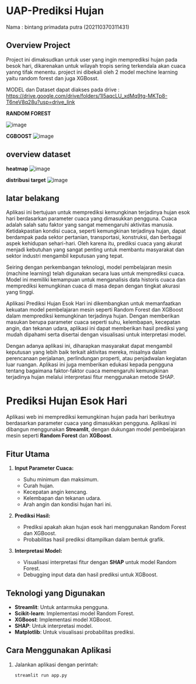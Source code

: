 # UAP-Prediksi Hujan


Nama  : bintang primadata putra (202110370311431)

## Overview Project

Project ini dimaksudkan untuk user yang ingin memprediksi hujan pada besok hari, dikarenakan untuk wilayah tropis sering terkendala akan cuaca yanng tifak menentu. project ini dibekali oleh 2 model mechine learning yaitu random forest dan juga XGBosst.

MODEL dan Dataset dapat diakses pada drive : https://drive.google.com/drive/folders/1l5aqcLU_xdMq9tg-MKTp8-T6neV8q28u?usp=drive_link


**RANDOM FOREST**

![image](https://github.com/user-attachments/assets/935fea14-a670-4263-bf92-7f3d5e6f288a)


**CGBOOST**
![image](https://github.com/user-attachments/assets/bcff51de-771e-4be3-94f1-f30e415907b7)



## overview dataset

**heatmap**
![image](https://github.com/user-attachments/assets/4c8180b8-6388-4705-9406-939b142c0bfa)


**distribusi target**
![image](https://github.com/user-attachments/assets/0874d5a9-9cad-4ac3-b636-8ebf6d7c2a85)

## latar belakang
Aplikasi ini bertujuan untuk memprediksi kemungkinan terjadinya hujan esok hari berdasarkan parameter cuaca yang dimasukkan pengguna. Cuaca adalah salah satu faktor yang sangat memengaruhi aktivitas manusia. Ketidakpastian kondisi cuaca, seperti kemungkinan terjadinya hujan, dapat berdampak pada sektor pertanian, transportasi, konstruksi, dan berbagai aspek kehidupan sehari-hari. Oleh karena itu, prediksi cuaca yang akurat menjadi kebutuhan yang sangat penting untuk membantu masyarakat dan sektor industri mengambil keputusan yang tepat.

Seiring dengan perkembangan teknologi, model pembelajaran mesin (machine learning) telah digunakan secara luas untuk memprediksi cuaca. Model ini memiliki kemampuan untuk menganalisis data historis cuaca dan memprediksi kemungkinan cuaca di masa depan dengan tingkat akurasi yang tinggi.

Aplikasi Prediksi Hujan Esok Hari ini dikembangkan untuk memanfaatkan kekuatan model pembelajaran mesin seperti Random Forest dan XGBoost dalam memprediksi kemungkinan terjadinya hujan. Dengan memberikan masukan berupa parameter cuaca seperti suhu, kelembapan, kecepatan angin, dan tekanan udara, aplikasi ini dapat memberikan hasil prediksi yang mudah dipahami serta disertai dengan visualisasi untuk interpretasi model.

Dengan adanya aplikasi ini, diharapkan masyarakat dapat mengambil keputusan yang lebih baik terkait aktivitas mereka, misalnya dalam perencanaan perjalanan, perlindungan properti, atau penjadwalan kegiatan luar ruangan. Aplikasi ini juga memberikan edukasi kepada pengguna tentang bagaimana faktor-faktor cuaca memengaruhi kemungkinan terjadinya hujan melalui interpretasi fitur menggunakan metode SHAP.

# Prediksi Hujan Esok Hari

Aplikasi web ini memprediksi kemungkinan hujan pada hari berikutnya berdasarkan parameter cuaca yang dimasukkan pengguna. Aplikasi ini dibangun menggunakan **Streamlit**, dengan dukungan model pembelajaran mesin seperti **Random Forest** dan **XGBoost**.

## Fitur Utama
1. **Input Parameter Cuaca:**
   - Suhu minimum dan maksimum.
   - Curah hujan.
   - Kecepatan angin kencang.
   - Kelembapan dan tekanan udara.
   - Arah angin dan kondisi hujan hari ini.

2. **Prediksi Hasil:**
   - Prediksi apakah akan hujan esok hari menggunakan Random Forest dan XGBoost.
   - Probabilitas hasil prediksi ditampilkan dalam bentuk grafik.

3. **Interpretasi Model:**
   - Visualisasi interpretasi fitur dengan **SHAP** untuk model Random Forest.
   - Debugging input data dan hasil prediksi untuk XGBoost.

## Teknologi yang Digunakan
- **Streamlit**: Untuk antarmuka pengguna.
- **Scikit-learn**: Implementasi model Random Forest.
- **XGBoost**: Implementasi model XGBoost.
- **SHAP**: Untuk interpretasi model.
- **Matplotlib**: Untuk visualisasi probabilitas prediksi.

## Cara Menggunakan Aplikasi
1. Jalankan aplikasi dengan perintah:
   ```bash
   streamlit run app.py

